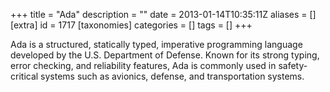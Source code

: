 +++
title = "Ada"
description = ""
date = 2013-01-14T10:35:11Z
aliases = []
[extra]
id = 1717
[taxonomies]
categories = []
tags = []
+++

Ada is a structured, statically typed, imperative programming language
developed by the U.S. Department of Defense.
Known for its strong typing, error checking, and reliability features,
Ada is commonly used in safety-critical systems such as avionics, defense, and transportation systems.
